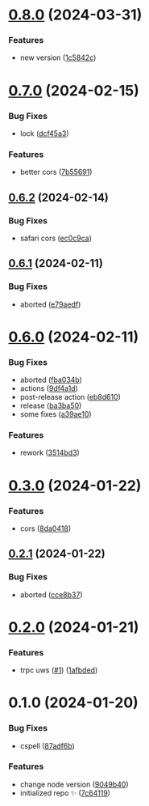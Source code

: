 # [0.8.0](https://github.com/yovanoc/trpc-uws/compare/0.7.0...0.8.0) (2024-03-31)

### Features

- new version ([1c5842c](https://github.com/yovanoc/trpc-uws/commit/1c5842c675719034d49015757011da365ca34e3a))

# [0.7.0](https://github.com/yovanoc/trpc-uws/compare/0.6.2...0.7.0) (2024-02-15)

### Bug Fixes

- lock ([dcf45a3](https://github.com/yovanoc/trpc-uws/commit/dcf45a33f6fa79826f91b56c88e849661b513b9d))

### Features

- better cors ([7b55691](https://github.com/yovanoc/trpc-uws/commit/7b556916f9310d9f184152311e34ebb068564e98))

## [0.6.2](https://github.com/yovanoc/trpc-uws/compare/0.6.1...0.6.2) (2024-02-14)

### Bug Fixes

- safari cors ([ec0c9ca](https://github.com/yovanoc/trpc-uws/commit/ec0c9caf3c43afc25c0856c75e9e7708d5f663d3))

## [0.6.1](https://github.com/yovanoc/trpc-uws/compare/0.6.0...0.6.1) (2024-02-11)

### Bug Fixes

- aborted ([e79aedf](https://github.com/yovanoc/trpc-uws/commit/e79aedf52ea9265b5222636159d4691bd13cdb14))

# [0.6.0](https://github.com/yovanoc/trpc-uws/compare/0.3.0...0.6.0) (2024-02-11)

### Bug Fixes

- aborted ([fba034b](https://github.com/yovanoc/trpc-uws/commit/fba034b46ae4ac6ab1dca4d7a65c8d4ad27ef696))
- actions ([9df4a1d](https://github.com/yovanoc/trpc-uws/commit/9df4a1df22c953a8d69f825ecc4f9f1893912504))
- post-release action ([eb8d610](https://github.com/yovanoc/trpc-uws/commit/eb8d610741e2dc509a95a1e92fe82155f5e2cb7d))
- release ([ba3ba50](https://github.com/yovanoc/trpc-uws/commit/ba3ba5031432720d6d84559f0d5dfc020b760d49))
- some fixes ([a39ae10](https://github.com/yovanoc/trpc-uws/commit/a39ae109cf9321479721e03d51ddf8d2b9811acc))

### Features

- rework ([3514bd3](https://github.com/yovanoc/trpc-uws/commit/3514bd301756344788ad692387d92a471c7ceb28))

# [0.3.0](https://github.com/yovanoc/trpc-uws/compare/0.2.1...0.3.0) (2024-01-22)

### Features

- cors ([8da0418](https://github.com/yovanoc/trpc-uws/commit/8da0418dc6bceb077a9ad03f7e2956e3fa924023))

## [0.2.1](https://github.com/yovanoc/trpc-uws/compare/0.2.0...0.2.1) (2024-01-22)

### Bug Fixes

- aborted ([cce8b37](https://github.com/yovanoc/trpc-uws/commit/cce8b37801f870dcba31ccec4648a6ece1ea1cfd))

# [0.2.0](https://github.com/yovanoc/trpc-uws/compare/0.1.0...0.2.0) (2024-01-21)

### Features

- trpc uws ([#1](https://github.com/yovanoc/trpc-uws/issues/1)) ([1afbded](https://github.com/yovanoc/trpc-uws/commit/1afbded7425fc308c652f00b1f0f8cb7f6eea254))

# 0.1.0 (2024-01-20)

### Bug Fixes

- cspell ([87adf6b](https://github.com/yovanoc/trpc-uws/commit/87adf6b0f1315651fe13c05d0b33163e912493e4))

### Features

- change node version ([9049b40](https://github.com/yovanoc/trpc-uws/commit/9049b400f8f3bf4852b05d53045b2e8f55364244))
- initialized repo ✨ ([7c64119](https://github.com/yovanoc/trpc-uws/commit/7c64119ec975c0019463b3883d62e35b561829f1))
